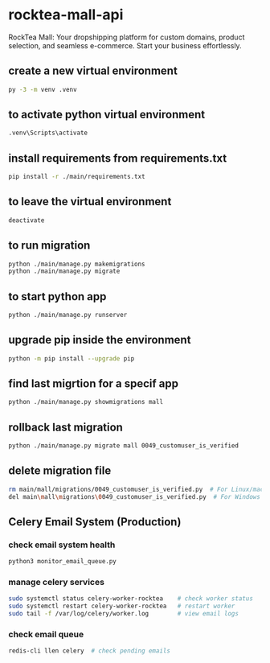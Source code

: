 # rocktea-mall-api
RockTea Mall: Your dropshipping platform for custom domains, product selection, and seamless e-commerce. Start your business effortlessly.

## create a new virtual environment
```bash
py -3 -m venv .venv
```

## to activate python virtual environment
```bash
.venv\Scripts\activate
```

## install requirements from requirements.txt
```bash
pip install -r ./main/requirements.txt
```

## to leave the virtual environment
```bash
deactivate
```

## to run migration
```bash
python ./main/manage.py makemigrations
python ./main/manage.py migrate
```

## to start python app
```bash
python ./main/manage.py runserver
```

## upgrade pip inside the environment
```bash
python -m pip install --upgrade pip
```

## find last migrtion for a specif app
```bash
python ./main/manage.py showmigrations mall
```

## rollback last migration
```bash
python ./main/manage.py migrate mall 0049_customuser_is_verified
```

## delete migration file
```bash
rm main/mall/migrations/0049_customuser_is_verified.py  # For Linux/macOS
del main\mall\migrations\0049_customuser_is_verified.py  # For Windows PowerShell
```

## Celery Email System (Production)

### check email system health
```bash
python3 monitor_email_queue.py
```

### manage celery services
```bash
sudo systemctl status celery-worker-rocktea    # check worker status
sudo systemctl restart celery-worker-rocktea   # restart worker
sudo tail -f /var/log/celery/worker.log        # view email logs
```

### check email queue
```bash
redis-cli llen celery  # check pending emails
```